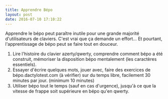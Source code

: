 ```yaml
---
title: Apprendre Bépo
layout: post
date: 2016-07-10 17:10:22
---
```


Apprendre le bépo peut paraître inutile pour une grande majorité
d'utilisateurs de claviers. C'est vrai que ça demande un effort… Et
pourtant, l'apprentissage de bépo peut se faire tout en douceur.

1. Lire l'histoire du clavier azerty/qwerty, comprendre comment bépo a
   été construit, mémoriser la disposition bépo mentalement (les
   caractères essentiels).
2. Essayer d'écrire quelques mots, jouer avec, faire des exercices de
   bépo.dactylotest.com (à vérifier) sur du temps libre, facilement 30
   minutes par jour. (minimum 10 minutes)
3. Utiliser bépo tout le temps (sauf en cas d'urgence), jusqu'à ce que
   la vitesse de frappe soit supérieure en bépo qu'en qwerty. 
